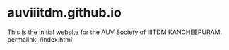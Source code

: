 # auviiitdm.github.io
This is the initial website for the AUV Society of IIITDM KANCHEEPURAM.
permalink: /index.html


